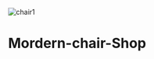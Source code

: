 ![chair1](https://github.com/aatif0007/Mordern-chair-Shop/assets/60298603/74b52b0b-823e-4f0c-a148-9e20ea1e58f0)
# Mordern-chair-Shop
